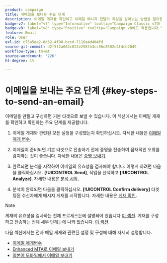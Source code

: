 ```yaml
---
product: campaign
title: 이메일을 보내는 주요 단계
description: 이메일 게재를 확인하고 이메일 메시지 전달의 특성을 알아보는 방법을 알아봅니다
badge-v7: label="v7" type="Informative" tooltip="Campaign Classic v7에 적용"
badge-v8: label="v8" type="Positive" tooltip="Campaign v8에도 적용됩니다."
feature: Email
role: User
exl-id: c75a5ea2-8d62-4f98-bccd-7116a4d404fd
source-git-commit: d2f5f2a662c022e258fb3cc56c8502c4f4cb2849
workflow-type: tm+mt
source-wordcount: '226'
ht-degree: 1%

---
```


# 이메일을 보내는 주요 단계 {#key-steps-to-send-an-email}

이메일을 만들고 구성하면 기본 타겟으로 보낼 수 있습니다. 이 섹션에서는 이메일 게재를 확인하고 확인하는 주요 단계를 제공합니다.

1. 이메일 게재와 관련된 모든 설정을 구성했는지 확인하십시오. 자세한 내용은 [이메일 매개 변수](email-parameters.md).
1. 이메일이 준비되면 기본 타겟으로 전송하기 전에 증명을 전송하여 잠재적인 오류를 감지하는 것이 좋습니다. 자세한 내용은 [증명 보내기](steps-validating-the-delivery.md#sending-a-proof).

1. 완료되면 분석을 시작하여 이메일의 유효성을 검사해야 합니다. 이렇게 하려면 다음을 클릭하십시오. **[!UICONTROL Send]**, 작업을 선택하고 **[!UICONTROL Analyze]**. 자세한 내용은 [분석 시작](steps-validating-the-delivery.md#analyzing-the-delivery).

1. 분석이 완료되면 다음을 클릭하십시오. **[!UICONTROL Confirm delivery]** 타겟팅된 수신자에게 메시지 게재를 시작합니다. 자세한 내용은 [게재 확인](steps-sending-the-delivery.md#confirming-delivery).

   <!--Add screenshot with analysis done and Confirm delivery button activated.-->

>[!NOTE]
>
>게재의 유효성을 검사하는 전체 프로세스는에 설명되어 있습니다 [이 섹션](steps-validating-the-delivery.md). 게재를 구성하고 전송하는 전체 세부 단계는에 나와 있습니다. [이 섹션](steps-sending-the-delivery.md).

다음 섹션에서는 전자 메일 게재와 관련된 설정 및 구성에 대해 자세히 설명합니다.
<!--* [Generating the mirror page](generating-mirror-page.md)
* [Email BCC](email-bcc.md)-->
* [이메일 매개변수](email-parameters.md)
* [Enhanced MTA로 이메일 보내기](sending-with-enhanced-mta.md)
* [일본어 모바일에서 이메일 보내기](sending-emails-on-japanese-mobiles.md)
